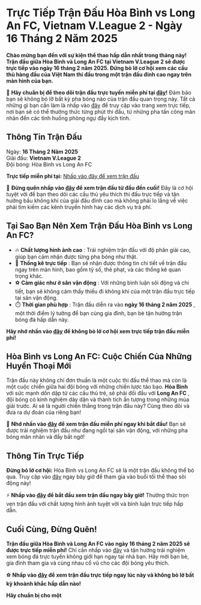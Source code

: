 # Trực Tiếp Trận Đấu Hòa Bình vs Long An FC, Vietnam V.League 2 - Ngày 16 Tháng 2 Năm 2025

**Chào mừng bạn đến với sự kiện thể thao hấp dẫn nhất trong tháng này! Trận đấu giữa Hòa Bình và Long An FC tại Vietnam V.League 2 sẽ được trực tiếp vào ngày 16 tháng 2 năm 2025. Đừng bỏ lỡ cơ hội xem các cầu thủ hàng đầu của Việt Nam thi đấu trong một trận đấu đỉnh cao ngay trên màn hình của bạn.**

🎥 **Hãy chuẩn bị để theo dõi trận đấu trực tuyến miễn phí tại [đây](https://tinyurl.com/livestreamfreeo?st=H%C3%B2a+B%C3%ACnh+vs+Long+An+FC&si=ghc)!** Đảm bảo bạn sẽ không bỏ lỡ bất kỳ pha bóng nào của trận đấu quan trọng này. Tất cả những gì bạn cần làm là nhấp vào [đây](https://tinyurl.com/livestreamfreeo?st=H%C3%B2a+B%C3%ACnh+vs+Long+An+FC&si=ghc) để truy cập vào trang xem trực tiếp, nơi bạn sẽ có thể thưởng thức từng phút thi đấu, từ những pha tấn công mãn nhãn đến các tình huống phòng ngự đầy kịch tính.

## Thông Tin Trận Đấu

Ngày: **16 Tháng 2 Năm 2025**  
Giải đấu: **Vietnam V.League 2**  
Đội bóng: Hòa Bình vs Long An FC

**Trực tiếp miễn phí tại:** [Nhấp vào đây để xem trận đấu](https://tinyurl.com/livestreamfreeo?st=H%C3%B2a+B%C3%ACnh+vs+Long+An+FC&si=ghc)

🚨 **Đừng quên nhấp vào [đây](https://tinyurl.com/livestreamfreeo?st=H%C3%B2a+B%C3%ACnh+vs+Long+An+FC&si=ghc) để xem trận đấu từ đầu đến cuối!** Đây là cơ hội tuyệt vời để bạn theo dõi các cầu thủ yêu thích thi đấu trực tiếp và tận hưởng bầu không khí của giải đấu đỉnh cao mà không phải lo lắng về việc phải tìm kiếm các kênh truyền hình hay các dịch vụ trả phí.

## Tại Sao Bạn Nên Xem Trận Đấu Hòa Bình vs Long An FC?

- 🔥 **Chất lượng hình ảnh cao** : Trải nghiệm trận đấu với độ phân giải cao, giúp bạn cảm nhận được từng pha bóng như thật.
- 🎯 **Thống kê trực tiếp** : Bạn sẽ nhận được thông tin chi tiết về trận đấu ngay trên màn hình, bao gồm tỷ số, thẻ phạt, và các thống kê quan trọng khác.
- ⚽ **Cảm giác như ở sân vận động** : Với những bình luận sôi động và chi tiết, bạn sẽ không cảm thấy thiếu đi không khí của một trận đấu trực tiếp tại sân vận động.
- ⏱️ **Thời gian phù hợp** : Trận đấu diễn ra vào **ngày 16 tháng 2 năm 2025** , một thời điểm lý tưởng để bạn cùng gia đình, bạn bè tận hưởng trận bóng đá hấp dẫn này.

**Hãy nhớ nhấn vào [đây](https://tinyurl.com/livestreamfreeo?st=H%C3%B2a+B%C3%ACnh+vs+Long+An+FC&si=ghc) để không bỏ lỡ cơ hội xem trực tiếp trận đấu miễn phí!**

## Hòa Bình vs Long An FC: Cuộc Chiến Của Những Huyền Thoại Mới

Trận đấu này không chỉ đơn thuần là một cuộc thi đấu thể thao mà còn là một cuộc chiến giữa hai đội bóng với những chiến lược táo bạo. **Hòa Bình** với sức mạnh dồn dập từ các cầu thủ trẻ, sẽ phải đối đầu với **Long An FC** , đội bóng có kinh nghiệm dày dặn và thành tích ấn tượng trong những mùa giải trước. Ai sẽ là người chiến thắng trong trận đấu này? Cùng theo dõi và đưa ra dự đoán của riêng bạn!

📲 **Nhớ nhấn vào [đây](https://tinyurl.com/livestreamfreeo?st=H%C3%B2a+B%C3%ACnh+vs+Long+An+FC&si=ghc) để xem trận đấu miễn phí ngay khi bắt đầu!** Bạn sẽ được trải nghiệm trận đấu như đang ngồi tại sân vận động, với những pha bóng mãn nhãn và đầy bất ngờ!

## Thông Tin Trực Tiếp

**Đừng bỏ lỡ cơ hội:** Hòa Bình vs Long An FC sẽ là một trận đấu không thể bỏ qua. Truy cập vào [đây](https://tinyurl.com/livestreamfreeo?st=H%C3%B2a+B%C3%ACnh+vs+Long+An+FC&si=ghc) ngay bây giờ để tham gia vào buổi tối thể thao sôi động này!

⚡ **Nhấp vào [đây](https://tinyurl.com/livestreamfreeo?st=H%C3%B2a+B%C3%ACnh+vs+Long+An+FC&si=ghc) để bắt đầu xem trận đấu ngay bây giờ!** Thưởng thức trọn vẹn trận đấu với chất lượng hình ảnh tuyệt vời và bình luận trực tiếp hấp dẫn.

## Cuối Cùng, Đừng Quên!

**Trận đấu giữa Hòa Bình và Long An FC vào ngày 16 tháng 2 năm 2025 sẽ được trực tiếp miễn phí!** Chỉ cần nhấp vào [đây](https://tinyurl.com/livestreamfreeo?st=H%C3%B2a+B%C3%ACnh+vs+Long+An+FC&si=ghc) và tận hưởng trải nghiệm xem bóng đá trực tuyến không giới hạn ngay tại nhà bạn. Hãy mời bạn bè, gia đình tham gia và cùng nhau cổ vũ cho các đội bóng yêu thích.

⚽ **Nhấp vào [đây](https://tinyurl.com/livestreamfreeo?st=H%C3%B2a+B%C3%ACnh+vs+Long+An+FC&si=ghc) để xem trận đấu trực tiếp ngay lúc này và không bỏ lỡ bất kỳ khoảnh khắc hấp dẫn nào!**

**Hãy chuẩn bị cho một**
